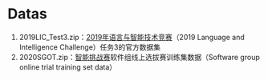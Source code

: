 # Datas
1. 2019LIC_Test3.zip：[2019年语言与智能技术竞赛](http://lic2019.ccf.org.cn/kg)（2019 Language and Intelligence Challenge）任务3的官方数据集
2. 2020SGOT.zip：[智能挑战赛](http://www.weain.mil.cn/cggg/jdgg/1259059348770402306_h5.shtml?v=20200509215523)软件组线上选拔赛训练集数据（Software group online trial training set data）

